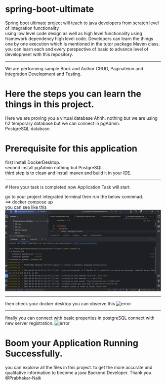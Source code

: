 # spring-boot-ultimate

Spring boot ultimate project will teach to java developers from scratch level of integration functionality<br/>
using low level code design as well as high level functionality using framework dependency high level code.
Developers can learn the things one by one execution which is mentioned in the tutor package Maven class.<br/>
you can learn each and every perspective of basic to advance level of development with this repository.

<hr/>
We are performing sample Book and Author CRUD, Paginateion and Integration Development and Testing.<br/>

# Here the steps you can learn the things in this project.<br/>

Here we are proving you a virtual database Ahhh. nothing but we are using h2 temporary database but we can connect in pgAdmin.<br/>
PostgreSQL database.

# Prerequisite for this application
first install DockerDesktop.<br/>
second install pgAdmin nothing but PostgreSQL.<br/>
third step is to clean and install maven and build it in your IDE.<br/>

<hr/>
# Here your task is completed now Application Task will start.

go to your project integrated terminal then run the below commnad.<br/>
==> docker compose up<br/>
you can see like this<br/>
<img src="spring-ultimate/Screenshot 2024-08-09 112118.png" alt="error"/>

<hr/>
then check your docker desktop
you can observe this
<img src="" alt="error"/>

<hr/>
finally you can connect with basic properties in postgreSQL connect with new server registration.
<img src="" alt="error"/>

# Boom your Application Running Successfully.

you can explorw all the files in this project.
to get the more accurate and qualitative information to become a java Backend Developer.
Thank you.
@Prabhakar-Naik
